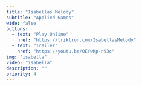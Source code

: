```yaml
---
title: "Isabellas Melody"
subtitle: "Applied Games"
wide: false
buttons:
  - text: "Play Online"
    href: "https://triktron.com/IsabellasMelody"
  - text: "Trailer"
    href: "https://youtu.be/OEYwRp-n93c"
img: "isabella"
video: "isabella"
description: ""
priority: 4
---
```

